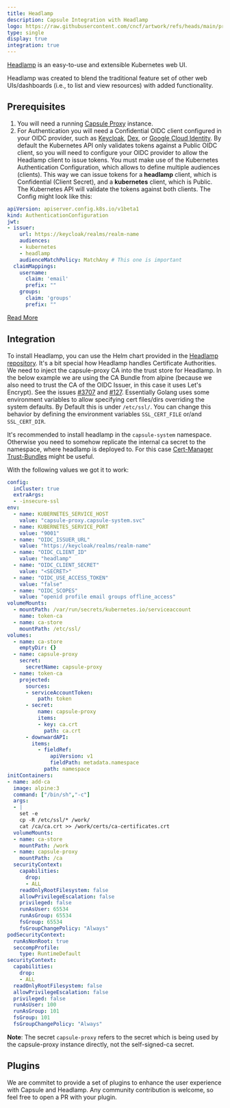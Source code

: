 ```yaml
---
title: Headlamp
description: Capsule Integration with Headlamp
logo: https://raw.githubusercontent.com/cncf/artwork/refs/heads/main/projects/headlamp/icon/color/headlamp-icon-color.svg
type: single
display: true
integration: true
---
```


[Headlamp](https://headlamp.dev/) is an easy-to-use and extensible Kubernetes web UI.

Headlamp was created to blend the traditional feature set of other web UIs/dashboards (i.e., to list and view resources) with added functionality.

## Prerequisites

1. You will need a running [Capsule Proxy](/docs/proxy/) instance.
2. For Authentication you will need a Confidential OIDC client configured in your OIDC provider, such as [Keycloak](https://www.keycloak.org/), [Dex](https://dexidp.io/), or [Google Cloud Identity](https://cloud.google.com/identity/docs/openid-connect-protocol). By default the Kubernetes API only validates tokens against a Public OIDC client, so you will need to configure your OIDC provider to allow the Headlamp client to issue tokens. You must make use of the Kubernetes Authentication Configuration, which allows to define multiple audiences (clients). This way we can issue tokens for a **headlamp** client, which is Confidential (Client Secret), and a **kubernetes** client, which is Public. The Kubernetes API will validate the tokens against both clients. The Config might look like this:

```yaml
apiVersion: apiserver.config.k8s.io/v1beta1
kind: AuthenticationConfiguration
jwt:
- issuer:
    url: https://keycloak/realms/realm-name
    audiences:
    - kubernetes
    - headlamp
    audienceMatchPolicy: MatchAny # This one is important
  claimMappings:
    username:
      claim: 'email'
      prefix: ""
    groups:
      claim: 'groups'
      prefix: ""
```

[Read More](/docs/operating/authentication/#configuring-kubernetes-api-server)

## Integration

To install Headlamp, you can use the Helm chart provided in the [Headlamp repository](https://artifacthub.io/packages/helm/headlamp/headlamp). It's a bit special how Headlamp handles Certificate Authorities. We need to inject the capsule-proxy CA into the trust store for Headlamp. In the below example we are using the CA Bundle from alpine (because we also need to trust the CA of the OIDC Issuer, in this case it uses Let's Encrypt). See the issues [#3707](https://github.com/kubernetes-sigs/headlamp/issues/3707#issuecomment-3174280356) and [#127](https://github.com/kubernetes-sigs/headlamp/issues/127). Essentially Golang uses some environment variables to allow specifying cert files/dirs overriding the system defaults. By Default this is under `/etc/ssl/`. You can change this behavior by defining the environment variables `SSL_CERT_FILE` or/and `SSL_CERT_DIR`.

It's recommended to install headlamp in the `capsule-system` namespace. Otherwise you need to somehow replicate the internal ca secret to the namespace, where headlamp is deployed to. For this case [Cert-Manager Trust-Bundles](https://cert-manager.io/docs/trust/trust-manager/) might be useful.

With the following values we got it to work:

```yaml
config:
  inCluster: true
  extraArgs:
  - -insecure-ssl
env:
  - name: KUBERNETES_SERVICE_HOST
    value: "capsule-proxy.capsule-system.svc"
  - name: KUBERNETES_SERVICE_PORT
    value: "9001"
  - name: "OIDC_ISSUER_URL"
    value: "https://keycloak/realms/realm-name"
  - name: "OIDC_CLIENT_ID"
    value: "headlamp"
  - name: "OIDC_CLIENT_SECRET"
    value: "<SECRET>"
  - name: "OIDC_USE_ACCESS_TOKEN"
    value: "false"
  - name: "OIDC_SCOPES"
    value: "openid profile email groups offline_access"
volumeMounts:
  - mountPath: /var/run/secrets/kubernetes.io/serviceaccount
    name: token-ca
  - name: ca-store
    mountPath: /etc/ssl/
volumes:
  - name: ca-store
    emptyDir: {}
  - name: capsule-proxy
    secret:
      secretName: capsule-proxy
  - name: token-ca
    projected:
      sources:
      - serviceAccountToken:
          path: token
      - secret:
          name: capsule-proxy
          items:
          - key: ca.crt
            path: ca.crt
      - downwardAPI:
        items:
          - fieldRef:
              apiVersion: v1
              fieldPath: metadata.namespace
            path: namespace
initContainers:
- name: add-ca
  image: alpine:3
  command: ["/bin/sh","-c"]
  args:
  - |
    set -e
    cp -R /etc/ssl/* /work/
    cat /ca/ca.crt >> /work/certs/ca-certificates.crt
  volumeMounts:
  - name: ca-store
    mountPath: /work
  - name: capsule-proxy
    mountPath: /ca
  securityContext:
    capabilities:
      drop:
      - ALL
    readOnlyRootFilesystem: false
    allowPrivilegeEscalation: false
    privileged: false
    runAsUser: 65534
    runAsGroup: 65534
    fsGroup: 65534
    fsGroupChangePolicy: "Always"
podSecurityContext:
  runAsNonRoot: true
  seccompProfile:
    type: RuntimeDefault
securityContext:
  capabilities:
    drop:
    - ALL
  readOnlyRootFilesystem: false
  allowPrivilegeEscalation: false
  privileged: false
  runAsUser: 100
  runAsGroup: 101
  fsGroup: 101
  fsGroupChangePolicy: "Always"
```

**Note**: The secret `capsule-proxy` refers to the secret which is being used by the capsule-proxy instance directly, not the self-signed-ca secret.

## Plugins

We are commitet to provide a set of plugins to enhance the user experience with Capsule and Headlamp. Any community contribution is welcome, so feel free to open a PR with your plugin.
